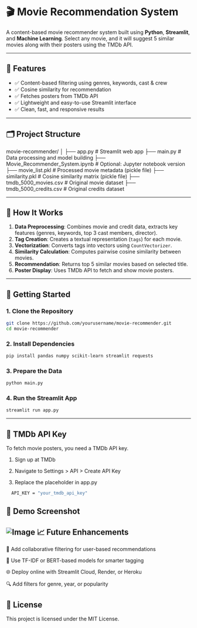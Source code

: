 
# 🎬 Movie Recommendation System

A content-based movie recommender system built using **Python**, **Streamlit**, and **Machine Learning**. Select any movie, and it will suggest 5 similar movies along with their posters using the TMDb API.

---

## 📌 Features

- ✅ Content-based filtering using genres, keywords, cast & crew
- ✅ Cosine similarity for recommendation
- ✅ Fetches posters from TMDb API
- ✅ Lightweight and easy-to-use Streamlit interface
- ✅ Clean, fast, and responsive results

---

## 🗂️ Project Structure

movie-recommender/
│
├── app.py # Streamlit web app
├── main.py # Data processing and model building
├── Movie_Recommender_System.ipynb # Optional: Jupyter notebook version
├── movie_list.pkl # Processed movie metadata (pickle file)
├── similarity.pkl # Cosine similarity matrix (pickle file)
├── tmdb_5000_movies.csv # Original movie dataset
├── tmdb_5000_credits.csv # Original credits dataset


---

## 🧠 How It Works

1. **Data Preprocessing**: Combines movie and credit data, extracts key features (genres, keywords, top 3 cast members, director).
2. **Tag Creation**: Creates a textual representation (`tags`) for each movie.
3. **Vectorization**: Converts tags into vectors using `CountVectorizer`.
4. **Similarity Calculation**: Computes pairwise cosine similarity between movies.
5. **Recommendation**: Returns top 5 similar movies based on selected title.
6. **Poster Display**: Uses TMDb API to fetch and show movie posters.

---

## 🚀 Getting Started

### 1. Clone the Repository
```bash
git clone https://github.com/yourusername/movie-recommender.git
cd movie-recommender
```
### 2. Install Dependencies
```bash
pip install pandas numpy scikit-learn streamlit requests
```
### 3. Prepare the Data
```bash
python main.py
```
### 4. Run the Streamlit App
```bash
streamlit run app.py
```
----

🔑 TMDb API Key
---
To fetch movie posters, you need a TMDb API key.

1. Sign up at TMDb

2. Navigate to Settings > API > Create API Key

3. Replace the placeholder in app.py
```bash
  API_KEY = "your_tmdb_api_key"
```
📸 Demo Screenshot
---
![Image](https://github.com/user-attachments/assets/eabb30c7-b07b-4a44-b220-a94e5aaeafaa)
📈 Future Enhancements
---
🔄 Add collaborative filtering for user-based recommendations

🧠 Use TF-IDF or BERT-based models for smarter tagging

🌐 Deploy online with Streamlit Cloud, Render, or Heroku

🔍 Add filters for genre, year, or popularity

📄 License
---
This project is licensed under the MIT License.
